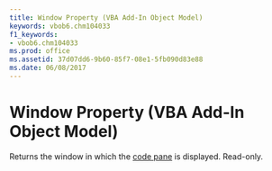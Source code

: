 ```yaml
---
title: Window Property (VBA Add-In Object Model)
keywords: vbob6.chm104033
f1_keywords:
- vbob6.chm104033
ms.prod: office
ms.assetid: 37d07dd6-9b60-85f7-08e1-5fb090d83e88
ms.date: 06/08/2017
---
```



# Window Property (VBA Add-In Object Model)



Returns the window in which the [code pane](../../Glossary/vbe-glossary.md) is displayed. Read-only.

